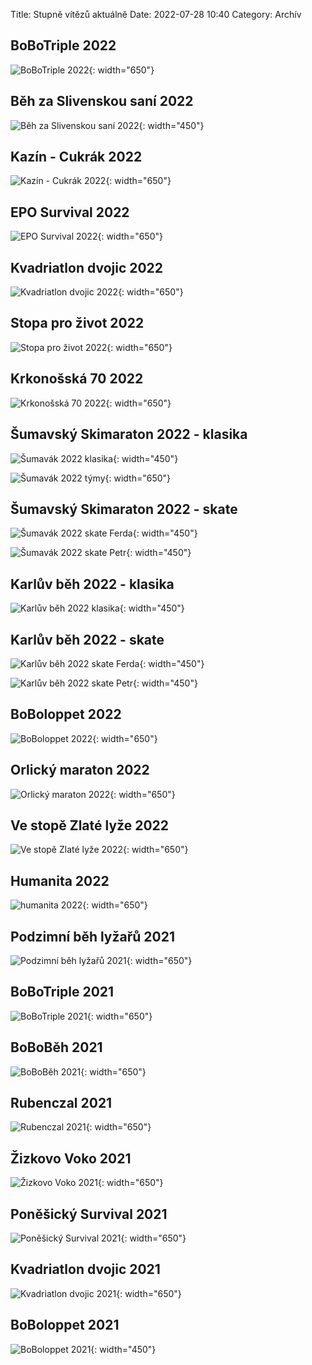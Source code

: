 Title: Stupně vítězů aktuálně
Date: 2022-07-28 10:40
Category: Archív

BoBoTriple 2022
---------------

![BoBoTriple 2022]({static}/static/archiv/stupne-vitezu-aktualne/bobotriple-2022.jpg){: width="650"}

Běh za Slivenskou saní 2022
-------------------

![Běh za Slivenskou saní 2022]({static}/static/archiv/stupne-vitezu-aktualne/beh-za-slivenskou-sani-2022.jpg){: width="450"}

Kazín - Cukrák 2022
-------------------

![Kazín - Cukrák 2022]({static}/static/archiv/stupne-vitezu-aktualne/kazin-cukrak-2022.jpg){: width="650"}

EPO Survival 2022
-----------------

![EPO Survival 2022]({static}/static/archiv/stupne-vitezu-aktualne/epo-survival-2022.jpg){: width="650"}

Kvadriatlon dvojic 2022
-----------------------

![Kvadriatlon dvojic 2022]({static}/static/archiv/stupne-vitezu-aktualne/kvadriatlon-dvojic-2022.jpg){: width="650"}

Stopa pro život 2022
--------------------

![Stopa pro život 2022]({static}/static/archiv/stupne-vitezu-aktualne/stopa-pro-zivot-2022.jpg){: width="650"}

Krkonošská 70 2022
------------------

![Krkonošská 70 2022]({static}/static/archiv/stupne-vitezu-aktualne/krkonosska-70-2022.jpg){: width="650"}

Šumavský Skimaraton 2022 - klasika
----------------------------------

![Šumavák 2022 klasika]({static}/static/archiv/stupne-vitezu-aktualne/sumavak-2022-klasika.jpg){: width="450"}

![Šumavák 2022 týmy]({static}/static/archiv/stupne-vitezu-aktualne/sumavak-2022-tymy.jpg){: width="650"}


Šumavský Skimaraton 2022 - skate
--------------------------------

![Šumavák 2022 skate Ferda]({static}/static/archiv/stupne-vitezu-aktualne/sumavak-2022-skate-ferda.jpg){: width="450"}

![Šumavák 2022 skate Petr]({static}/static/archiv/stupne-vitezu-aktualne/sumavak-2022-skate-petr.jpg){: width="450"}

Karlův běh 2022 - klasika
-------------------------

![Karlův běh 2022 klasika]({static}/static/archiv/stupne-vitezu-aktualne/karluv-beh-2022-klasika.jpg){: width="450"}

Karlův běh 2022 - skate
-----------------------

![Karlův běh 2022 skate Ferda]({static}/static/archiv/stupne-vitezu-aktualne/karluv-beh-2022-skate-ferda.jpg){: width="450"}

![Karlův běh 2022 skate Petr]({static}/static/archiv/stupne-vitezu-aktualne/karluv-beh-2022-skate-petr.jpg){: width="450"}

BoBoloppet 2022
---------------

![BoBoloppet 2022]({static}/static/archiv/stupne-vitezu-aktualne/boboloppet-2022.jpg){: width="650"}

Orlický maraton 2022
--------------------

![Orlický maraton 2022]({static}/static/archiv/stupne-vitezu-aktualne/orlicky-maraton-2022.jpg){: width="650"}

Ve stopě Zlaté lyže 2022
------------------------

![Ve stopě Zlaté lyže 2022]({static}/static/archiv/stupne-vitezu-aktualne/ve-stope-zlate-lyze-2022.jpg){: width="650"}

Humanita 2022
-------------

![humanita 2022]({static}/static/archiv/stupne-vitezu-aktualne/humanita-2022.jpg){: width="650"}

Podzimní běh lyžařů 2021
------------------------

![Podzimní běh lyžařů 2021]({static}/static/archiv/stupne-vitezu-aktualne/podzimni-beh-lyzaru-2021.jpg){: width="650"}

BoBoTriple 2021
---------------

![BoBoTriple 2021]({static}/static/archiv/stupne-vitezu-aktualne/bobotriple-2021.jpg){: width="650"}

BoBoBěh 2021
------------

![BoBoBěh 2021]({static}/static/archiv/stupne-vitezu-aktualne/bobobeh-2021.jpg){: width="650"}

Rubenczal 2021
--------------

![Rubenczal 2021]({static}/static/archiv/stupne-vitezu-aktualne/rubenczal-2021.jpg){: width="650"}

Žizkovo Voko 2021
-----------------

![Žizkovo Voko 2021]({static}/static/archiv/stupne-vitezu-aktualne/zizkovo-voko-2021.jpg){: width="650"}

Poněšický Survival 2021
-----------------------

![Poněšický Survival 2021]({static}/static/archiv/stupne-vitezu-aktualne/ponesicky-survival-2021.jpg){: width="650"}

Kvadriatlon dvojic 2021
-----------------------

![Kvadriatlon dvojic 2021]({static}/static/archiv/stupne-vitezu-aktualne/kvadriatlon-dvojic-2021.jpg){: width="650"}

BoBoloppet 2021
---------------

![BoBoloppet 2021]({static}/static/archiv/stupne-vitezu-aktualne/boboloppet-2021.jpg){: width="450"}
